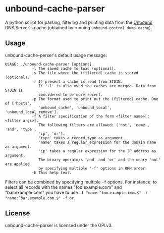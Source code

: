 unbound-cache-parser
====================

A python script for parsing, filtering and printing data from the
[Unbound](https://unbound.net) DNS Server's cache (obtained by running
`unbound-control dump_cache`).

Usage
-----

unbound-cache-perser's default usage message:

    USAGE: ./unbound-cache-parser [options]
                -l The saved cache to load (optional).
                -s The file where the (filtered) cache is stored (optional).
                -r If present a cache is read from STDIN.
                   If '-l' is also used the caches are merged. Data from STDIN is
                   considered to be more recent.
                -p The format used to print out the (filtered) cache. One of ['hosts',
                   'unbound_cache', 'unbound_local', 'unbound_local_remove'].
                -f A filter specification of the form <filter name>[:<filter args>].
                   The following filters are allowed: ['not', 'name', 'and', 'type',
                   'ip', 'or'].
                   'type' takes a record type as argument.
                   'name' takes a regular expression for the domain name as argument.
                   'ip' takes a regular expression for the IP address as argument.
                   The binary operators 'and' and 'or' and the unary 'not' are applied
                   by specifying multiple '-f' options in RPN order.
                -h This help text.

Filters can be combined by specifying multiple `-f` options. For instance, to select
all records with the names "foo.example.com" and "bar.example.com" you have to use
`-f "name:^foo.example.com.$" -f "name:^bar.example.com.$" -f or`.

License
-------

unbound-cache-parser is licensed under the GPLv3.
